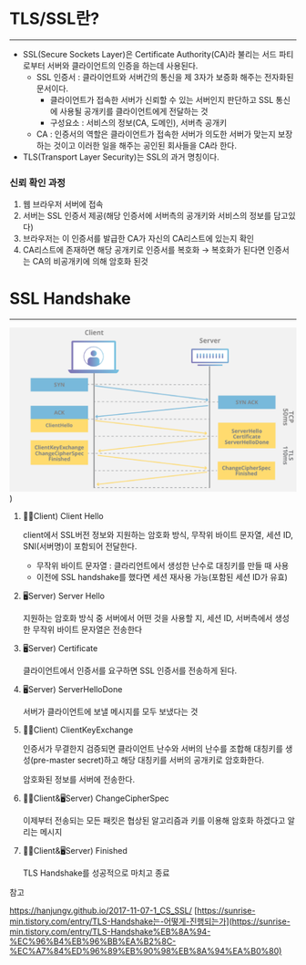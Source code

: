# TLS/SSL란?

---

- SSL(Secure Sockets Layer)은 Certificate Authority(CA)라 불리는 서드 파티로부터 서버와 클라이언트의 인증을 하는데 사용된다.
    - SSL 인증서 : 클라이언트와 서버간의 통신을 제 3자가 보증화 해주는 전자화된 문서이다.
        - 클라이언트가 접속한 서버가 신뢰할 수 있는 서버인지 판단하고 SSL 통신에 사용될 공개키를 클라이언트에게 전달하는 것
        - 구성요소 : 서비스의 정보(CA, 도메인), 서버측 공개키
    - CA : 인증서의 역할은 클라이언트가 접속한 서버가 의도한 서버가 맞는지 보장하는 것이고 이러한 일을 해주는 공인된 회사들을 CA라 한다.
- TLS(Transport Layer Security)는 SSL의 과거 명칭이다.

### 신뢰 확인 과정

1. 웹 브라우저 서버에 접속
2. 서버는 SSL 인증서 제공(해당 인증서에 서버측의 공개키와 서비스의 정보를 담고있다)
3. 브라우저는 이 인증서를 발급한 CA가 자신의 CA리스트에 있는지 확인
4. CA리스트에 존재하면 해당 공개키로 인증서를 복호화 → 복호화가 된다면 인증서는 CA의 비공개키에 의해 암호화 된것 

# SSL Handshake

---


![ssl-handshake](./ssl-handshake.png))
1. 🤷‍♀️Client) Client Hello 
    
    client에서 SSL버전 정보와 지원하는 암호화 방식, 무작위 바이트 문자열, 세션 ID, SNI(서버명)이 포함되어 전달한다. 
    
    - 무작위 바이트 문자열 : 클라리언트에서 생성한 난수로 대칭키를 만들 때 사용
    - 이전에 SSL handshake를 했다면 세션 재사용 가능(포함된 세션 ID가 유효)
2. 🖥️Server) Server Hello 
    
    지원하는 암호화 방식 중 서버에서 어떤 것을 사용할 지, 세션 ID, 서버측에서 생성한 무작위 바이트 문자열은 전송한다
    
3. 🖥️Server) Certificate 
    
    클라이언트에서 인증서를 요구하면 SSL 인증서를 전송하게 된다.
    
4. 🖥️Server) ServerHelloDone 
    
    서버가 클라이언트에 보낼 메시지를 모두 보냈다는 것
    
5. 🤷‍♀️Client) ClientKeyExchange
    
    인증서가 무결한지 검증되면 클라이언트 난수와 서버의 난수를 조합해 대칭키를 생성(pre-master secret)하고 해당 대칭키를 서버의 공개키로 암호화한다. 
    
    암호화된 정보를 서버에 전송한다. 
    
6. 🤷‍♀️Client&🖥️Server) ChangeCipherSpec
    
    이제부터 전송되는 모든 패킷은 협상된 알고리즘과 키를 이용해 암호화 하겠다고 알리는 메시지
    
7. 🤷‍♀️Client&🖥️Server) Finished
    
    TLS Handshake를 성공적으로 마치고 종료
    

참고

https://hanjungv.github.io/2017-11-07-1_CS_SSL/
[https://sunrise-min.tistory.com/entry/TLS-Handshake는-어떻게-진행되는가](https://sunrise-min.tistory.com/entry/TLS-Handshake%EB%8A%94-%EC%96%B4%EB%96%BB%EA%B2%8C-%EC%A7%84%ED%96%89%EB%90%98%EB%8A%94%EA%B0%80)

